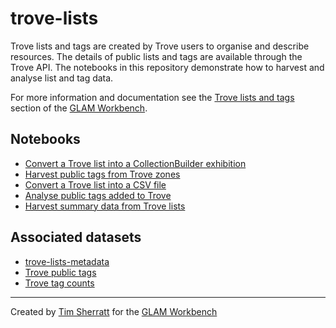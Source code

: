 # trove-lists

Trove lists and tags are created by Trove users to organise and describe resources. The details of public lists and tags are available through the Trove API. The notebooks in this repository demonstrate how to harvest and analyse list and tag data.

For more information and documentation see the [Trove lists and tags](https://glam-workbench.net/trove-lists) section of the [GLAM Workbench](https://glam-workbench.net).

## Notebooks
- [Convert a Trove list into a CollectionBuilder exhibition](https://github.com/GLAM-Workbench/trove-lists/blob/None/convert-list-to-cb-exhibition.ipynb)
- [Harvest public tags from Trove zones](https://github.com/GLAM-Workbench/trove-lists/blob/None/harvest-tags.ipynb)
- [Convert a Trove list into a CSV file](https://github.com/GLAM-Workbench/trove-lists/blob/None/Convert-a-Trove-list-into-a-CSV-file.ipynb)
- [Analyse public tags added to Trove](https://github.com/GLAM-Workbench/trove-lists/blob/None/analyse_tags.ipynb)
- [Harvest summary data from Trove lists](https://github.com/GLAM-Workbench/trove-lists/blob/None/Harvest-summary-data-from-lists.ipynb)


## Associated datasets
- [trove-lists-metadata](https://github.com/GLAM-Workbench/trove-lists-metadata/)
- [Trove public tags](https://zenodo.org/doi/10.5281/zenodo.5094313)
- [Trove tag counts](https://zenodo.org/doi/10.5281/zenodo.7563922)


<!-- START RUN INFO -->

<!-- END RUN INFO -->

----
Created by [Tim Sherratt](https://timsherratt.au) for the [GLAM Workbench](https://glam-workbench.net)